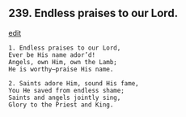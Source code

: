 
## 239.  Endless praises to our Lord.
[edit](https://docs.google.com/document/d/1hh%2DJxXM%2DrM2_6Utexx9hjHIZRlgBMZxo/edit?mode=html)



    1. Endless praises to our Lord,
    Ever be His name ador’d!
    Angels, own Him, own the Lamb;
    He is worthy—praise His name.

    2. Saints adore Him, sound His fame,
    You He saved from endless shame; 
    Saints and angels jointly sing,
    Glory to the Priest and King.
